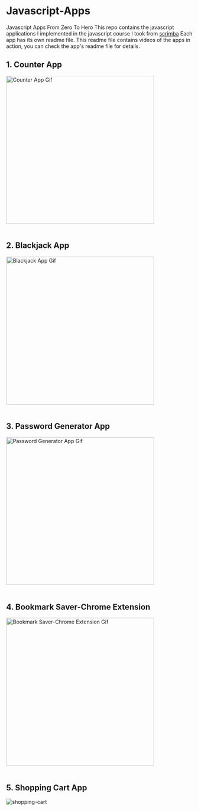 # Javascript-Apps
Javascript Apps From Zero To Hero
This repo contains the javascript applications I implemented in the javascript course I took from <a href='https://scrimba.com/learn/learnjavascript'>scrimba</a>
Each app has its own readme file. This readme file contains videos of the apps in action, you can check the app's readme file for details.

## 1. Counter App

  <img src="https://github.com/mehmettemizkan/Javascript-Apps/assets/56386597/fd9df878-5056-484d-8d96-c3d0847e2bd8" height="400px" alt='Counter App Gif'><br><br>


## 2. Blackjack App
<img src="https://github.com/mehmettemizkan/Javascript-Apps/assets/56386597/5eed12a8-ae4f-4357-b80b-5b94c574a07a" height="400px" alt='Blackjack App Gif'><br><br>

## 3. Password Generator App
<img src="https://github.com/mehmettemizkan/Javascript-Apps/assets/56386597/91b8db1e-0a15-4893-81d7-126ff646be08" height="400px" alt='Password Generator App Gif'><br><br>

## 4. Bookmark Saver-Chrome Extension
<img src="https://github.com/mehmettemizkan/Javascript-Apps/assets/56386597/5b75e46a-ee04-4be0-80d2-d721a70b772e" height="400px" alt='Bookmark Saver-Chrome Extension Gif'><br><br>

## 5. Shopping Cart App
![shopping-cart](https://github.com/mehmettemizkan/Javascript-Apps/assets/56386597/4ce449e1-06ca-4c2a-9a0e-e343c0451b51)




